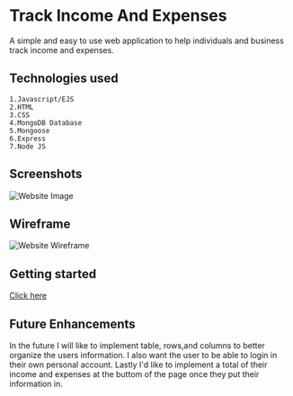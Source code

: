 # Track Income And Expenses

A simple and easy to use web application to help individuals and business track income and expenses.

  
  ## Technologies used
    1.Javascript/EJS
    2.HTML
    3.CSS
    4.MongoDB Database
    5.Mongoose
    6.Express
    7.Node JS
    
## Screenshots 

![Website Image](https://i.imgur.com/y7xqW8p.png)

## Wireframe


![Website Wireframe](https://i.imgur.com/U93zqN0.png)


## Getting started

[Click here](https://jquan-money-tracker.herokuapp.com/)

## Future Enhancements 
In the future I will like to implement table, rows,and columns to better organize the users information.
I also want the user to be able to login in their own personal account. Lastly I'd like to implement a total
of their income and expenses at the buttom of the page once they put their information in.